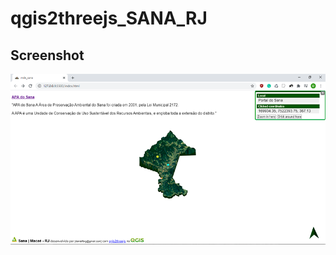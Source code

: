 # qgis2threejs_SANA_RJ

## Screenshot

![](https://github.com/danielfbrg/qgis2threejs_SANA_RJ/blob/master/data/screenshot.png)
